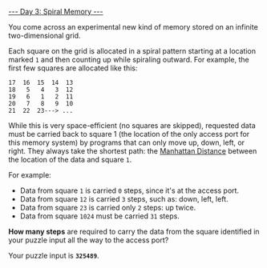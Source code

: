 [--- Day 3: Spiral Memory ---](https://adventofcode.com/2017/day/3)

You come across an experimental new kind of memory stored on an infinite two-dimensional grid.

Each square on the grid is allocated in a spiral pattern starting at a location marked `1` and then counting up while spiraling outward. For example, the first few squares are allocated like this:

    17  16  15  14  13
    18   5   4   3  12
    19   6   1   2  11
    20   7   8   9  10
    21  22  23---> ...

While this is very space-efficient (no squares are skipped), requested data must be carried back to square 1 (the location of the only access port for this memory system) by programs that can only move up, down, left, or right. They always take the shortest path: the [Manhattan Distance](https://en.wikipedia.org/wiki/Taxicab_geometry) between the location of the data and square `1`.

For example:

  - Data from square `1` is carried `0` steps, since it's at the access port.
  - Data from square `12` is carried `3` steps, such as: down, left, left.
  - Data from square `23` is carried only `2` steps: up twice.
  - Data from square `1024` must be carried `31` steps.

**How many steps** are required to carry the data from the square identified in your puzzle input all the way to the access port?

Your puzzle input is **`325489`**.
